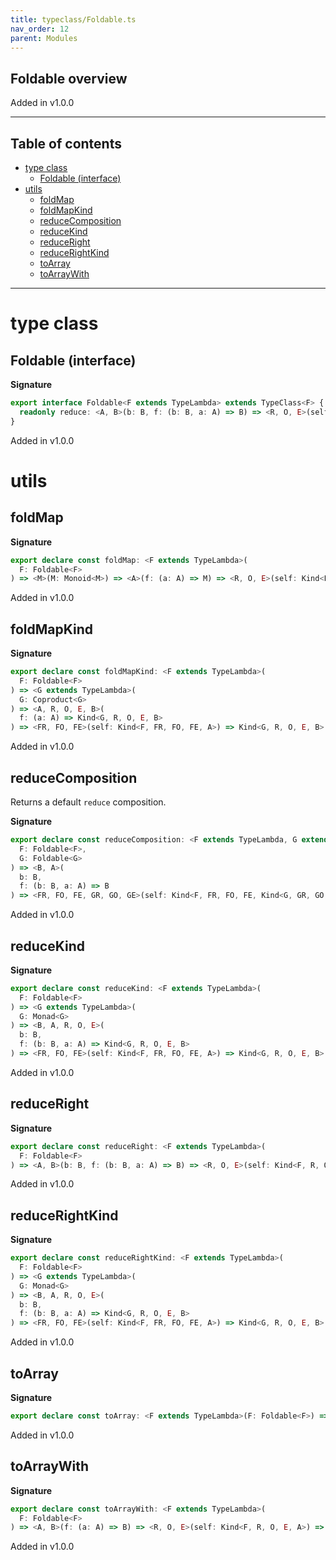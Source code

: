 ```yaml
---
title: typeclass/Foldable.ts
nav_order: 12
parent: Modules
---
```


## Foldable overview

Added in v1.0.0

---

<h2 class="text-delta">Table of contents</h2>

- [type class](#type-class)
  - [Foldable (interface)](#foldable-interface)
- [utils](#utils)
  - [foldMap](#foldmap)
  - [foldMapKind](#foldmapkind)
  - [reduceComposition](#reducecomposition)
  - [reduceKind](#reducekind)
  - [reduceRight](#reduceright)
  - [reduceRightKind](#reducerightkind)
  - [toArray](#toarray)
  - [toArrayWith](#toarraywith)

---

# type class

## Foldable (interface)

**Signature**

```ts
export interface Foldable<F extends TypeLambda> extends TypeClass<F> {
  readonly reduce: <A, B>(b: B, f: (b: B, a: A) => B) => <R, O, E>(self: Kind<F, R, O, E, A>) => B
}
```

Added in v1.0.0

# utils

## foldMap

**Signature**

```ts
export declare const foldMap: <F extends TypeLambda>(
  F: Foldable<F>
) => <M>(M: Monoid<M>) => <A>(f: (a: A) => M) => <R, O, E>(self: Kind<F, R, O, E, A>) => M
```

Added in v1.0.0

## foldMapKind

**Signature**

```ts
export declare const foldMapKind: <F extends TypeLambda>(
  F: Foldable<F>
) => <G extends TypeLambda>(
  G: Coproduct<G>
) => <A, R, O, E, B>(
  f: (a: A) => Kind<G, R, O, E, B>
) => <FR, FO, FE>(self: Kind<F, FR, FO, FE, A>) => Kind<G, R, O, E, B>
```

Added in v1.0.0

## reduceComposition

Returns a default `reduce` composition.

**Signature**

```ts
export declare const reduceComposition: <F extends TypeLambda, G extends TypeLambda>(
  F: Foldable<F>,
  G: Foldable<G>
) => <B, A>(
  b: B,
  f: (b: B, a: A) => B
) => <FR, FO, FE, GR, GO, GE>(self: Kind<F, FR, FO, FE, Kind<G, GR, GO, GE, A>>) => B
```

Added in v1.0.0

## reduceKind

**Signature**

```ts
export declare const reduceKind: <F extends TypeLambda>(
  F: Foldable<F>
) => <G extends TypeLambda>(
  G: Monad<G>
) => <B, A, R, O, E>(
  b: B,
  f: (b: B, a: A) => Kind<G, R, O, E, B>
) => <FR, FO, FE>(self: Kind<F, FR, FO, FE, A>) => Kind<G, R, O, E, B>
```

Added in v1.0.0

## reduceRight

**Signature**

```ts
export declare const reduceRight: <F extends TypeLambda>(
  F: Foldable<F>
) => <A, B>(b: B, f: (b: B, a: A) => B) => <R, O, E>(self: Kind<F, R, O, E, A>) => B
```

Added in v1.0.0

## reduceRightKind

**Signature**

```ts
export declare const reduceRightKind: <F extends TypeLambda>(
  F: Foldable<F>
) => <G extends TypeLambda>(
  G: Monad<G>
) => <B, A, R, O, E>(
  b: B,
  f: (b: B, a: A) => Kind<G, R, O, E, B>
) => <FR, FO, FE>(self: Kind<F, FR, FO, FE, A>) => Kind<G, R, O, E, B>
```

Added in v1.0.0

## toArray

**Signature**

```ts
export declare const toArray: <F extends TypeLambda>(F: Foldable<F>) => <R, O, E, A>(self: Kind<F, R, O, E, A>) => A[]
```

Added in v1.0.0

## toArrayWith

**Signature**

```ts
export declare const toArrayWith: <F extends TypeLambda>(
  F: Foldable<F>
) => <A, B>(f: (a: A) => B) => <R, O, E>(self: Kind<F, R, O, E, A>) => B[]
```

Added in v1.0.0
